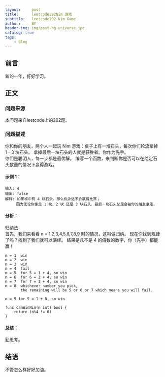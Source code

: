 ```yaml
---
layout:     post
title:      leetcode292Nim 游戏
subtitle:   leetcode292 Nim Game
author:     BY
header-img: img/post-bg-universe.jpg
catalog: true
tags:
    - Blog
---
```



## 前言

新的一年，好好学习。

## 正文

### 问题来源

本问题来自leetcode上的292题。

### 问题描述

你和你的朋友，两个人一起玩 Nim 游戏：桌子上有一堆石头，每次你们轮流拿掉 1 - 3 块石头。 拿掉最后一块石头的人就是获胜者。你作为先手。  
你们是聪明人，每一步都是最优解。   编写一个函数，来判断你是否可以在给定石头数量的情况下赢得游戏。  
#### 示例 1：
```
输入: 4
输出: false 
解释: 如果堆中有 4 块石头，那么你永远不会赢得比赛；
     因为无论你拿走 1 块、2 块 还是 3 块石头，最后一块石头总是会被你的朋友拿走。
```

#### 分析：
归纳法  
首先，我们来看看 n = 1,2,3,4,5,6,7,8,9 时的情况，这叫做归纳。 现在你找到规律了吗？找到了我们就可以演绎。 结果是凡不是 4 的倍数的数字，你（先手）都能赢！  
```
n = 1  win
n = 2  win
n = 3  win
n = 4  fail
n = 5  for 5 = 1 + 4, so win
n = 6  for 6 = 2 + 4, so win
n = 7  for 7 = 3 + 4, so win
n = 8  whichever number you pick, 
       the remaining will be 5 or 6 or 7 which means you will fail.

n = 9 for 9 = 1 + 8, so win
```
```
func canWinNim(n int) bool {
    return (n%4 != 0)
}
``` 

#### 总结：
勤思考。  

## 结语
不管怎么样好好加油。
